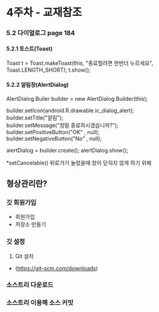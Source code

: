 
# 4주차 - 교재참조

### 5.2 다이얼로그 page 184
#### 5.2.1 토스트(Toast)

Toast t = Toast.makeToast(this, "종료할려면 한번더 누르세요", Toast.LENGTH_SHORT);
t.show();

#### 5.2.2 알림창(AlertDialog)

AlertDialog.Builer builder = new AlertDialog.Builder(this);

builder.setIcon(android.R.drawable.ic_dialog_alert);</br>
builder.setTitle("알림");</br>
builder.setMessage("정말 종료하시겠습니까?");</br>
builder.setPositiveButton("OK" , null);</br>
builder.setNegativeButton("No" , null);</br>

alertDialog = builder.create();
alertDialog.show();

*setCancelable() 뒤로가기 눌렀을때 창이 닫히지 않게 하기 위해

## 형상관리란?
### 깃 회원가입
- 회원가입
- 저장소 만들기

### 깃 설정

1. Git 설치
- (https://git-scm.com/downloads)

### 소스트리 다운로드
### 소스트리 이용해 소스 커밋


